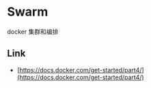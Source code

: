 # Swarm

docker 集群和编排

## Link

- [https://docs.docker.com/get-started/part4/](https://docs.docker.com/get-started/part4/)
